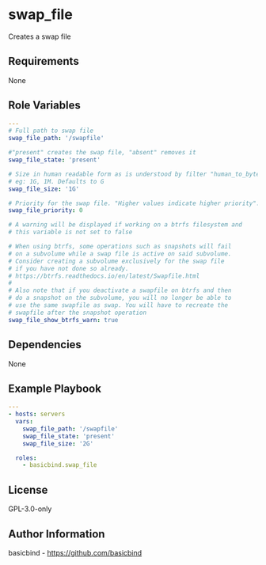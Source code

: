 swap_file
=========

Creates a swap file

Requirements
------------

None

Role Variables
--------------

```yaml
---
# Full path to swap file
swap_file_path: '/swapfile'

#"present" creates the swap file, "absent" removes it
swap_file_state: 'present'

# Size in human readable form as is understood by filter "human_to_bytes"
# eg: 1G, 1M. Defaults to G
swap_file_size: '1G'

# Priority for the swap file. "Higher values indicate higher priority".
swap_file_priority: 0 

# A warning will be displayed if working on a btrfs filesystem and
# this variable is not set to false

# When using btrfs, some operations such as snapshots will fail
# on a subvolume while a swap file is active on said subvolume.
# Consider creating a subvolume exclusively for the swap file
# if you have not done so already.
# https://btrfs.readthedocs.io/en/latest/Swapfile.html
#
# Also note that if you deactivate a swapfile on btrfs and then
# do a snapshot on the subvolume, you will no longer be able to
# use the same swapfile as swap. You will have to recreate the
# swapfile after the snapshot operation
swap_file_show_btrfs_warn: true 
```

Dependencies
------------

None

Example Playbook
----------------
```yaml
---
- hosts: servers
  vars:
    swap_file_path: '/swapfile'
    swap_file_state: 'present'
    swap_file_size: '2G'

  roles:
    - basicbind.swap_file
```

License
-------

GPL-3.0-only

Author Information
------------------
basicbind - https://github.com/basicbind

